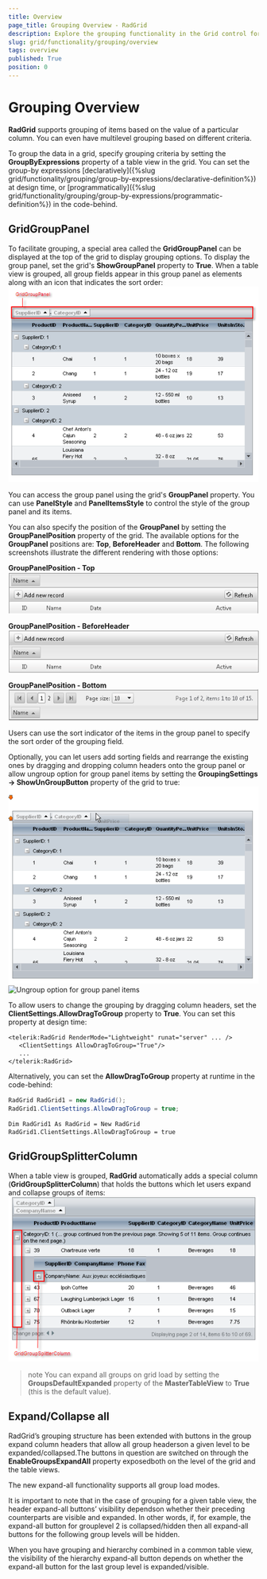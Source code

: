 ```yaml
---
title: Overview
page_title: Grouping Overview - RadGrid
description: Explore the grouping functionality in the Grid control for organizing data into hierarchical structures.
slug: grid/functionality/grouping/overview
tags: overview
published: True
position: 0
---
```


# Grouping Overview



**RadGrid** supports grouping of items based on the value of a particular column. You can even have multilevel grouping based on different criteria.

To group the data in a grid, specify grouping criteria by setting the **GroupByExpressions** property of a table view in the grid. You can set the group-by expressions [declaratively]({%slug grid/functionality/grouping/group-by-expressions/declarative-definition%}) at design time, or [programmatically]({%slug grid/functionality/grouping/group-by-expressions/programmatic-definition%}) in the code-behind.

## GridGroupPanel

To facilitate grouping, a special area called the **GridGroupPanel** can be displayed at the top of the grid to display grouping options. To display the group panel, set the grid's **ShowGroupPanel** property to **True**. When a table view is grouped, all group fields appear in this group panel as elements along with an icon that indicates the sort order:
![](images/grd_GroupPanel.png)

You can access the group panel using the grid's **GroupPanel** property. You can use **PanelStyle** and **PanelItemsStyle** to control the style of the group panel and its items.

You can also specify the position of the **GroupPanel** by setting the	**GroupPanelPosition** property of the grid. The available options for	the **GroupPanel** positions are: **Top**, **BeforeHeader** and	**Bottom**. The following screenshots illustrate the different rendering with those options:

**GroupPanelPosition - Top**
![radgrid-grouppanel-top](images/radgrid-grouppanel-top.png)

**GroupPanelPosition - BeforeHeader**
![radgrid-grouppanel-beforeheader](images/radgrid-grouppanel-beforeheader.png)

**GroupPanelPosition - Bottom**
![radgrid-grouppanel-beforeheader](images/radgrid-grouppanel-bottom.png)

Users can use the sort indicator of the items in the group panel to specify the sort order of the grouping field.

Optionally, you can let users add sorting fields and rearrange the existing ones by dragging and dropping column headers onto the group panel or allow ungroup option for group panel items by setting the **GroupingSettings -> ShowUnGroupButton** property of the grid to true:
![](images/grd_Group_dragHeader.png)
![Ungroup option for group panel items](images/grd_ungroupButton.PNG)

To allow users to change the grouping by dragging column headers, set the **ClientSettings.AllowDragToGroup** property to **True**. You can set this property at design time:

````ASP.NET
<telerik:RadGrid RenderMode="Lightweight" runat="server" ... />
   <ClientSettings AllowDragToGroup="True"/>
   ...
</telerik:RadGrid>
````



Alternatively, you can set the **AllowDragToGroup** property at runtime in the code-behind:



````C#
RadGrid RadGrid1 = new RadGrid();
RadGrid1.ClientSettings.AllowDragToGroup = true;
````
````VB
Dim RadGrid1 As RadGrid = New RadGrid
RadGrid1.ClientSettings.AllowDragToGroup = true			
````


## GridGroupSplitterColumn

When a table view is grouped, **RadGrid** automatically adds a special column (**GridGroupSplitterColumn**) that holds the buttons which let users expand and collapse groups of items:
![GridGroupSplitterColumn](images/grd_GroupSplitterColumn.png)

>note You can expand all groups on grid load by setting the **GroupsDefaultExpanded** property of the **MasterTableView** to **True** (this is the default value).
>


## Expand/Collapse all

RadGrid’s grouping structure has been extended with buttons in the group expand column headers that allow all group headerson a given level to be expanded/collapsed.The buttons in question are switched on through the **EnableGroupsExpandAll** property exposedboth on the level of the grid and the table views.

The new expand-all functionality supports all group load modes.

It is important to note that in the case of grouping for a given table view, the header expand-all buttons’ visibility dependson whether their preceding counterparts are visible and expanded. In other words, if, for example, the expand-all button for grouplevel 2 is collapsed/hidden then all expand-all buttons for the following group levels will be hidden.

When you have grouping and hierarchy combined in a common table view, the visibility of the hierarchy expand-all button depends on whether the expand-all button for the last group level is expanded/visible.
